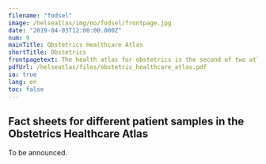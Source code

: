 ```yaml
---
filename: "fodsel"
image: /helseatlas/img/no/fodsel/frontpage.jpg
date: "2019-04-03T12:00:00.000Z"
num: 9
mainTitle: Obstetrics Healthcare Atlas
shortTitle: Obstetrics
frontpagetext: The health atlas for obstetrics is the second of two atlases in gynecology and obstetrics prepared by SKDE on the initiative of the Norwegian Gynecological Association.
pdfUrl: /helseatlas/files/obstetric_healthcare_atlas.pdf
ia: true
lang: en
toc: false
---
```


## Fact sheets for different patient samples in the Obstetrics Healthcare Atlas

To be announced.
